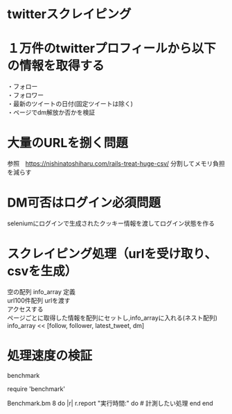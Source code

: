 # twitterスクレイピング
#  １万件のtwitterプロフィールから以下の情報を取得する  
 ・フォロー  
 ・フォロワー  
 ・最新のツイートの日付(固定ツイートは除く)  
 ・ページでdm解放か否かを検証  
  
#  大量のURLを捌く問題
参照　https://nishinatoshiharu.com/rails-treat-huge-csv/
分割してメモリ負担を減らす

#  DM可否はログイン必須問題
seleniumにログインで生成されたクッキー情報を渡してログイン状態を作る  

#  スクレイピング処理（urlを受け取り、csvを生成）
空の配列 info_array 定義  
url100件配列
urlを渡す  
アクセスする  
ページごとに取得した情報を配列にセットし,info_arrayに入れる(ネスト配列)  
info_array << [follow, follower, latest_tweet, dm]  

#  処理速度の検証
benchmark

require 'benchmark'

Benchmark.bm 8 do |r|
  r.report "実行時間:" do
    # 計測したい処理
  end
end
